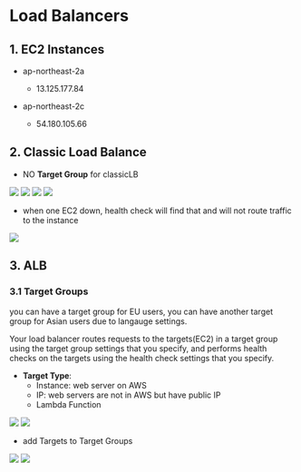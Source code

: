 # Load Balancers

## 1. EC2 Instances
- ap-northeast-2a
  - 13.125.177.84

- ap-northeast-2c
  - 54.180.105.66

## 2. Classic Load Balance
- NO **Target Group** for classicLB

![](https://i.loli.net/2019/07/10/5d257e7e7edfb39674.png)
![](https://i.loli.net/2019/07/10/5d257e8128ebc54915.png)
![](https://i.loli.net/2019/07/10/5d257e846b5f790285.png)
![](https://i.loli.net/2019/07/10/5d257e86cb5f645553.png)

- when one EC2 down, health check will find that and will not route traffic to the instance

![](https://i.loli.net/2019/07/10/5d257fc8186c435664.png)

## 3. ALB
### 3.1 Target Groups

you can have a target group for EU users, you can have another target group for Asian users due to langauge settings.

Your load balancer routes requests to the targets(EC2) in a target group using the target group settings that you specify, and performs health checks on the targets using the health check settings that you specify.

- **Target Type**: 
  - Instance: web server on AWS
  - IP: web servers are not in AWS but have public IP
  - Lambda Function
    
![](https://i.loli.net/2019/07/10/5d2581eed959d89622.png)
![](https://i.loli.net/2019/07/10/5d2581f0b763a70142.png)

- add Targets to Target Groups

![](https://i.loli.net/2019/07/10/5d2582c0ab88515244.png)
![](https://i.loli.net/2019/07/10/5d2582c2bea5468380.png)
